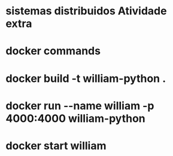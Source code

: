 # sistemas distribuidos Atividade extra

# docker commands 

# docker build -t william-python . 

# docker run --name william -p 4000:4000 william-python

# docker start william

